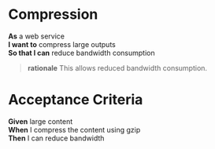 Compression
===========

**As** a web service<br/>
**I want to**	compress large outputs<br/>
**So that I can** reduce bandwidth consumption<br/>
		
> **rationale** This allows reduced bandwidth consumption.

Acceptance Criteria
===================

**Given**	large content<br/>
**When**	I compress the content using gzip<br/>
**Then**  	I can reduce bandwidth<br/>